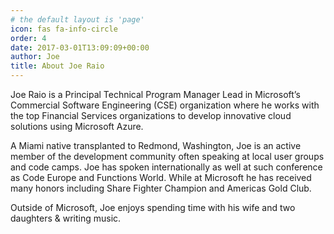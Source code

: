 ```yaml
---
# the default layout is 'page'
icon: fas fa-info-circle
order: 4
date: 2017-03-01T13:09:09+00:00
author: Joe
title: About Joe Raio
---
```


Joe Raio is a Principal Technical Program Manager Lead in Microsoft’s Commercial Software Engineering (CSE) organization where he works with the top Financial Services organizations to develop innovative cloud solutions using Microsoft Azure.

A Miami native transplanted to Redmond, Washington, Joe is an active member of the development community often speaking at local user groups and code camps. Joe has spoken internationally as well at such conference as Code Europe and Functions World. While at Microsoft he has received many honors including Share Fighter Champion and Americas Gold Club.

Outside of Microsoft, Joe enjoys spending time with his wife and two daughters & writing music.
